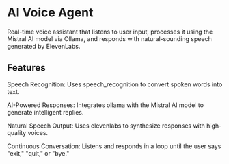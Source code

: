 # AI Voice Agent

Real-time voice assistant that listens to user input, processes it using the Mistral AI model via Ollama, and responds with natural-sounding speech generated by ElevenLabs.

## Features

Speech Recognition: Uses speech_recognition to convert spoken words into text.

AI-Powered Responses: Integrates ollama with the Mistral AI model to generate intelligent replies.

Natural Speech Output: Uses elevenlabs to synthesize responses with high-quality voices.

Continuous Conversation: Listens and responds in a loop until the user says "exit," "quit," or "bye."